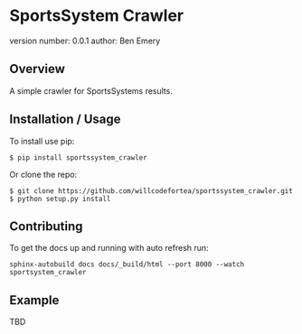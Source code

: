 SportsSystem Crawler
===============================

version number: 0.0.1
author: Ben Emery

Overview
--------

A simple crawler for SportsSystems results.

Installation / Usage
--------------------

To install use pip:

    $ pip install sportssystem_crawler


Or clone the repo:

    $ git clone https://github.com/willcodefortea/sportssystem_crawler.git
    $ python setup.py install
    
Contributing
------------

To get the docs up and running with auto refresh run:

    sphinx-autobuild docs docs/_build/html --port 8000 --watch sportsystem_crawler

Example
-------

TBD